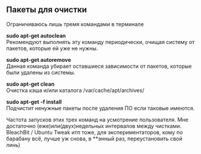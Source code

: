 ## Пакеты для очистки

Ограничиваюсь лишь тремя командами в терминале

**sudo apt-get autoclean**   
Рекомендуют выполнять эту команду периодически, очищая систему от пакетов, которые ей уже не нужны.

**sudo apt-get autoremove**    
Данная команда убирает оставшиеся зависимости от пакетов, которые были удалены из системы.

**sudo apt-get clean**     
Очистка кэша и/или каталога /var/cache/apt/archives/

**sudo apt-get -f install**   
Подчистит ненужные пакеты после удаления ПО если таковые имеются.


Частота запусков этих трех команд на усмотрение пользователя. Мне достаточно (еже)или(двух)недельных интервалов между чистками.
BleachBit / Ubuntu Tweak итп тоже, для экспериментаторов, кому по барабану всё, лучше уж снова, в **энный раз, переустановить свой линь)
